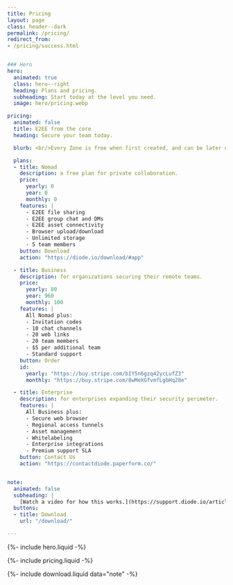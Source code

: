 ```yaml
---
title: Pricing
layout: page
class: header--dark
permalink: /pricing/
redirect_from:
- /pricing/success.html


### Hero
hero:
  animated: true
  class: hero--right
  heading: Plans and pricing.
  subheading: Start today at the level you need.
  image: hero/pricing.webp

pricing:
  animated: false
  title: E2EE from the core
  heading: Secure your team today.

  blurb: <br/>Every Zone is free when first created, and can be later upgraded by ordering a plan.

  plans:
  - title: Nomad
    description: a free plan for private collaboration.
    price:
      yearly: 0
      year: 0
      monthly: 0
    features: |
      - E2EE file sharing
      - E2EE group chat and DMs
      - E2EE asset connectivity
      - Browser upload/download
      - Unlimited storage
      - 5 team members
    button: Download
    action: "https://diode.io/download/#app"

  - title: Business
    description: for organizations securing their remote teams.
    price:
      yearly: 80
      year: 960
      monthly: 100
    features: |
      All Nomad plus:
      - Invitation codes
      - 10 chat channels
      - 20 web links
      - 20 team members
      - $5 per additional team
      - Standard support
    button: Order
    id:
      yearly: "https://buy.stripe.com/bIY5n6gzq42ycLufZ3"
      monthly: "https://buy.stripe.com/8wMeXGfvmfLgbHq28e"

  - title: Enterprise
    description: for enterprises expanding their security perimeter.
    features: |
      All Business plus:
      - Secure web browser
      - Regional access tunnels
      - Asset management
      - Whitelabeling
      - Enterprise integrations
      - Premium support SLA
    button: Contact Us
    action: "https://contactdiode.paperform.co/"


note:
  animated: false
  subheading: |
    [Watch a video for how this works.](https://support.diode.io/article/pr3fytz8sq){:target="_blank"}
  buttons:
  - title: Download
    url: "/download/"

---
```


{%- include hero.liquid -%}

{%- include pricing.liquid -%}

{%- include download.liquid data="note" -%}
